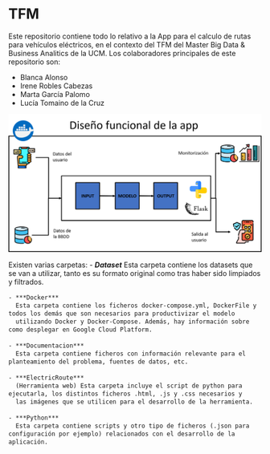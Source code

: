 # TFM

Este repositorio contiene todo lo relativo a la App para el calculo de rutas para vehículos eléctricos, en el contexto del TFM del Master Big Data & Business Analitics de la UCM.
Los colaboradores principales de este repositorio son:
- Blanca Alonso
- Irene Robles Cabezas
- Marta García Palomo
- Lucía Tomaino de la Cruz

![Diseño funcional de la app](Documentacion/PlanteamientoProblema/Disenofuncional.png)

Existen varias carpetas:
	- ***Dataset***
	  Esta carpeta contiene los datasets que se van a utilizar, tanto es su formato original como tras haber sido limpiados y filtrados.

	- ***Docker***
	  Esta carpeta contiene los ficheros docker-compose.yml, DockerFile y todos los demás que son necesarios para productivizar el modelo
	  utilizando Docker y Docker-Compose. Además, hay información sobre como desplegar en Google Cloud Platform.

	- ***Documentacion***
	  Esta carpeta contiene ficheros con información relevante para el planteamiento del problema, fuentes de datos, etc.

	- ***ElectricRoute*** 
      (Herramienta web) Esta carpeta incluye el script de python para ejecutarla, los distintos ficheros .html, .js y .css necesarios y
	  las imágenes que se utilicen para el desarrollo de la herramienta.

	- ***Python*** 
	  Esta carpeta contiene scripts y otro tipo de ficheros (.json para configuración por ejemplo) relacionados con el desarrollo de la aplicación.
